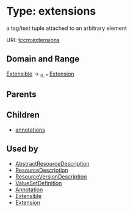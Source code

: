 
# Type: extensions


a tag/text tuple attached to an arbitrary element

URI: [tccm:extensions](https://hotecosystem.org/tccm/extensions)


## Domain and Range

[Extensible](Extensible.md) ->  <sub>0..*</sub> [Extension](Extension.md)

## Parents


## Children

 *  [annotations](annotations.md)

## Used by

 * [AbstractResourceDescription](AbstractResourceDescription.md)
 * [ResourceDescription](ResourceDescription.md)
 * [ResourceVersionDescription](ResourceVersionDescription.md)
 * [ValueSetDefinition](ValueSetDefinition.md)
 * [Annotation](Annotation.md)
 * [Extensible](Extensible.md)
 * [Extension](Extension.md)
